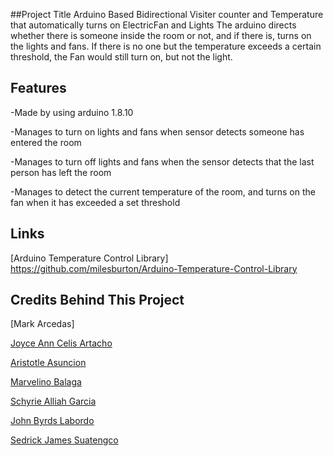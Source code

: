 ##Project Title
Arduino Based Bidirectional Visiter counter and Temperature that automatically turns on ElectricFan and Lights
The arduino directs whether there is someone inside the room or not, and if there is, turns on the lights and fans. If there is no one but the temperature exceeds a certain threshold, the Fan would still turn on, but not the light.

## Features
-Made by using arduino 1.8.10

-Manages to turn on lights and fans when sensor detects someone has entered the room

-Manages to turn off lights and fans when the sensor detects that the last person has left the room

-Manages to detect the current temperature of the room, and turns on the fan when it has exceeded a set threshold

## Links

[Arduino Temperature Control Library] https://github.com/milesburton/Arduino-Temperature-Control-Library

## Credits Behind This Project


[Mark Arcedas]

[Joyce Ann Celis Artacho](https://www.facebook.com/joycekodaay)

[Aristotle Asuncion](https://www.facebook.com/AkoSiAris001)

[Marvelino Balaga](https://www.facebook.com/profile.php?id=100007988267956)

[Schyrie Alliah Garcia](https://www.facebook.com/eiryhcshailla)

[John Byrds Labordo](https://www.facebook.com/laborrdj)

[Sedrick James Suatengco](https://www.facebook.com/SSealis)